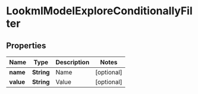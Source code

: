 
# LookmlModelExploreConditionallyFilter

## Properties
Name | Type | Description | Notes
------------ | ------------- | ------------- | -------------
**name** | **String** | Name |  [optional]
**value** | **String** | Value |  [optional]



